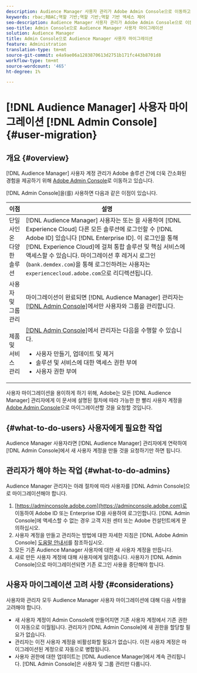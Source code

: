 ```yaml
---
description: Audience Manager 사용자 관리가 Adobe Admin Console으로 이동하고 있습니다. 이 문서에서는 사용자 마이그레이션을 준비하는 데 필요한 작업과 마이그레이션이 완료되면 변경되는 사항에 대해 설명합니다.
keywords: rbac;RBAC;역할 기반;역할 기반;역할 기반 액세스 제어
seo-description: Audience Manager 사용자 관리가 Adobe Admin Console으로 이동하고 있습니다. 이 문서에서는 사용자 마이그레이션을 준비하는 데 필요한 작업과 마이그레이션이 완료되면 변경되는 사항에 대해 설명합니다.
seo-title: Admin Console으로 Audience Manager 사용자 마이그레이션
solution: Audience Manager
title: Admin Console으로 Audience Manager 사용자 마이그레이션
feature: Administration
translation-type: tm+mt
source-git-commit: e4a9ae06a1283870613d2751b171fc443b8701d8
workflow-type: tm+mt
source-wordcount: '465'
ht-degree: 1%

---
```



# [!DNL Audience Manager] 사용자 마이그레이션  [!DNL Admin Console] {#user-migration}

## 개요 {#overview}

[!DNL Audience Manager] 사용자 계정 관리가 Adobe 솔루션 간에 더욱 간소화된 경험을 제공하기 위해  [Adobe Admin Console](https://helpx.adobe.com/enterprise/using/admin-console.html)로 이동하고 있습니다.

[!DNL Admin Console]을(를) 사용하면 다음과 같은 이점이 있습니다.

| 이점 | 설명 |
|---|---|
| 단일 사인온 다양한 솔루션 | [!DNL Audience Manager] 사용자는 또는 을 사용하여  [!DNL Experience Cloud] 다른 모든 솔루션에 로그인할 수  [!DNL Adobe ID] 있습니다 [!DNL Enterprise ID]. 이 로그인을 통해 [!DNL Experience Cloud]에 걸쳐 통합 솔루션 및 핵심 서비스에 액세스할 수 있습니다. 마이그레이션 후 레거시 로그인(`bank.demdex.com`)을 통해 로그인하려는 사용자는 `experiencecloud.adobe.com`으로 리디렉션됩니다. |
| 사용자 및 그룹 관리 | 마이그레이션이 완료되면 [!DNL Audience Manager] 관리자는 [[!DNL Admin Console]](http://adminconsole.adobe.com/enterprise/)에서만 사용자와 그룹을 관리합니다. |
| 제품 및 서비스 관리 | [[!DNL Admin Console]](http://adminconsole.adobe.com/enterprise/)에서 관리자는 다음을 수행할 수 있습니다. <ul><li>사용자 만들기, 업데이트 및 제거</li><li>솔루션 및 서비스에 대한 액세스 권한 부여</li><li>사용자 권한 부여</li></ul> |

사용자 마이그레이션을 용이하게 하기 위해, Adobe는 모든 [!DNL Audience Manager] 관리자에게 이 문서에 설명된 절차에 따라 가능한 한 빨리 사용자 계정을 [Adobe Admin Console](https://helpx.adobe.com/enterprise/using/admin-console.html)으로 마이그레이션할 것을 요청할 것입니다.

## {#what-to-do-users} 사용자에게 필요한 작업

Audience Manager 사용자라면 [!DNL Audience Manager] 관리자에게 연락하여 [!DNL Admin Console]에서 새 사용자 계정을 만들 것을 요청하기만 하면 됩니다.

## 관리자가 해야 하는 작업 {#what-to-do-admins}

Audience Manager 관리자는 아래 절차에 따라 사용자를 [!DNL Admin Console]으로 마이그레이션해야 합니다.

1. [https://adminconsole.adobe.com](https://adminconsole.adobe.com)로 이동하여 Adobe ID 또는 Enterprise ID을 사용하여 로그인합니다. [!DNL Admin Console]에 액세스할 수 없는 경우 고객 지원 센터 또는 Adobe 컨설턴트에게 문의하십시오.
2. 사용자 계정을 만들고 관리하는 방법에 대한 자세한 지침은 [!DNL Adobe Admin Console] [도움말 안내서](https://helpx.adobe.com/enterprise/admin-guide.html/enterprise/using/users.ug.html)를 참조하십시오.
3. 모든 기존 Audience Manager 사용자에 대한 새 사용자 계정을 만듭니다.
4. 새로 만든 사용자 계정에 대해 사용자에게 알려줍니다. 사용자가 [!DNL Admin Console]으로 마이그레이션되면 기존 로그인 사용을 중단해야 합니다.

## 사용자 마이그레이션 고려 사항 {#considerations}

사용자와 관리자 모두 Audience Manager 사용자 마이그레이션에 대해 다음 사항을 고려해야 합니다.

* 새 사용자 계정이 Admin Console에 만들어지면 기존 사용자 계정에서 기존 권한이 자동으로 이월됩니다. 관리자가 [!DNL Admin Console]에 새 권한을 할당할 필요가 없습니다.
* 관리자는 이전 사용자 계정을 비활성화할 필요가 없습니다. 이전 사용자 계정은 마이그레이션된 계정으로 자동으로 병합됩니다.
* 사용자 권한에 대한 업데이트는 [!DNL Audience Manager]에서 계속 관리됩니다. [!DNL Admin Console]은 사용자 및 그룹 관리만 다룹니다.